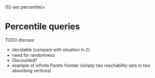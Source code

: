 (12-sec:percentile)=
# Percentile queries

TODO discuss:

*  decidable (compare with situation in $\mathbb{Z}$)
*  need for randomness
*  Discounted?
*  example of infinite Pareto frontier (simply two reachability sets in two absorbing vertices)

